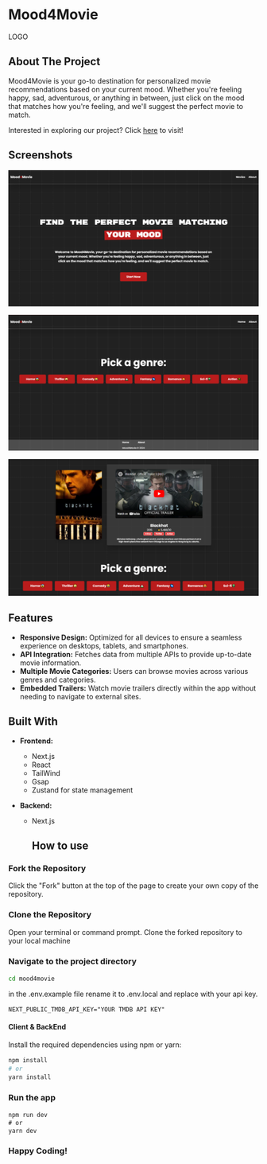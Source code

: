 # Mood4Movie

LOGO

## About The Project

Mood4Movie is your go-to destination for personalized movie recommendations based on your current mood. Whether you're feeling happy, sad, adventurous, or anything in between, just click on the mood that matches how you're feeling, and we'll suggest the perfect movie to match.


Interested in exploring our project? Click [here](https://mood4movie.vercel.app/) to visit!

## Screenshots

![image](https://github.com/yossef-assouline/mood4movie/blob/main/screen_shot_1.png)

![image](https://github.com/yossef-assouline/mood4movie/blob/main/screen_shot_2.png)

![image](https://github.com/yossef-assouline/mood4movie/blob/main/screen_shot_3.png)

## Features

- **Responsive Design:** Optimized for all devices to ensure a seamless experience on desktops, tablets, and smartphones.
- **API Integration:** Fetches data from multiple APIs to provide up-to-date movie information.
- **Multiple Movie Categories:** Users can browse movies across various genres and categories.
- **Embedded Trailers:** Watch movie trailers directly within the app without needing to navigate to external sites.

## Built With

- **Frontend:**

  - Next.js
  - React
  - TailWind
  - Gsap
  - Zustand for state management

- **Backend:**
  - Next.js

    ## How to use

### Fork the Repository

Click the "Fork" button at the top of the page to create your own copy of the repository.

### Clone the Repository

Open your terminal or command prompt.
Clone the forked repository to your local machine

### Navigate to the project directory

```bash
cd mood4movie
```


in the .env.example file rename it to .env.local and replace with your api key.
```
NEXT_PUBLIC_TMDB_API_KEY="YOUR TMDB API KEY"
```

#### Client & BackEnd

Install the required dependencies using npm or yarn:

```bash
npm install
# or
yarn install
```
### Run the app 
```
npm run dev
# or
yarn dev
```
### Happy Coding!  

